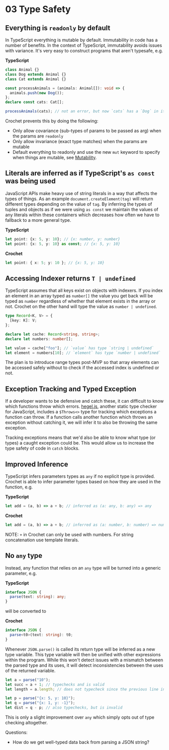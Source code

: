 # 03 Type Safety

## Everything is `readonly` by default

In TypeScript everything is mutable by default. Immutability in code has a
number of benefits. In the context of TypeScript, immutability avoids issues
with variance. It's very easy to construct programs that aren't typesafe, e.g.

**TypeScript**

```ts
class Animal {}
class Dog extends Animal {}
class Cat extends Animal {}

const processAnimals = (animals: Animal[]): void => {
  animals.push(new Dog());
};
declare const cats: Cat[];

processAnimals(cats); // not an error, but now `cats` has a `Dog` in it
```

Crochet prevents this by doing the following:

- Only allow covariance (sub-types of params to be passed as arg) when the
  params are `readonly`
- Only allow invariance (exact type matches) when the params are mutable
- Default everything to readonly and use the new `mut` keyword to specify
  when things are mutable, see [Mutability](06_mutability.md).

## Literals are inferred as if TypeScript's `as const` was being used

JavaScript APIs make heavy use of string literals in a way that affects the
types of things. As an example `document.createElement(tag)` will return
different types depending on the value of `tag`. By inferring the types of
tuples and objects as if we were using `as const` we maintain the values of any
literals within these containers which decreases how often we have to fallback
to a more general type.

**TypeScript**

```ts
let point: {x: 5, y: 10}; // {x: number, y: number}
let point: {x: 5, y: 10} as const; // {x: 5, y: 10}
```

**Crochet**

```ts
let point: { x: 5; y: 10 }; // {x: 5, y: 10}
```

## Accessing Indexer returns `T | undefined`

TypeScript assumes that all keys exist on objects with indexers. If you index an
element in an array typed as `number[]` the value you get back will be typed as
`number` regardless of whether that element exists in the array or not. Crochet
on the other hand will type the value as `number | undefined`.

```ts
type Record<K, V> = {
  [key: K]: V;
};

declare let cache: Record<string, string>;
declare let numbers: number[];

let value = cache["foo"]; // `value` has type `string | undefined`
let element = numbers[10]; // `element` has type `number | undefined`
```

The plan is to introduce range types post-MVP so that array elements can be
accessed safely without to check if the accessed index is undefined or not.

## Exception Tracking and Typed Exception

If a developer wants to be defensive and catch these, it can difficult to know
which functions throw which errors. [hegel.js](https://hegel.js.org), another
static type checker for JavaScript, includes a `$Throws<>` type for tracking
which exceptions a function can throw. If a function calls another function
which throws an exception without catching it, we will infer it to also be
throwing the same exception.

Tracking exceptions means that we'd also be able to know what type (or types) a
caught exception could be. This would allow us to increase the type safety of
code in `catch` blocks.

## Improved Inference

TypeScript infers parameters types as `any` if no explicit type is provided.
Crochet is able to infer parameter types based on how they are used in the
function, e.g.

**TypeScript**

```ts
let add = (a, b) => a + b; // inferred as (a: any, b: any) => any
```

**Crochet**

```ts
let add = (a, b) => a + b; // inferred as (a: number, b: number) => number
```

NOTE: `+` in Crochet can only be used with numbers. For string concatenation use
template literals.

## No `any` type

Instead, any function that relies on an `any` type will be turned into a generic
parameter, e.g.

**TypeScript**

```ts
interface JSON {
  parse(text: string): any;
}
```

will be converted to

**Crochet**

```ts
interface JSON {
  parse<t0>(text: string): t0;
}
```

Whenever `JSON.parse()` is called its return type will be inferred as a new type
variable. This type variable will then be unified with other expressions within
the program. While this won't detect issues with a mismatch between the parsed
type and its uses, it will detect inconsistencies between the uses of the
returned variable.

```ts
let a = parse("10");
let succ = a + 1; // typechecks and is valid
let length = a.length; // does not typecheck since the previous line inferred `a` as a number

let p = parse("{x: 5, y: 10}");
let q = parse("{x: 1, y: -1}");
let dist = q - p; // also typechecks, but is invalid
```

This is only a slight improvement over `any` which simply
opts out of type checking altogether.

Questions:

- How do we get well-typed data back from parsing a JSON string?
